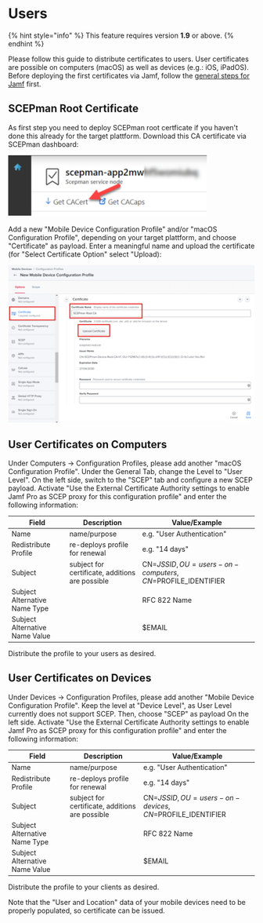 # Users

{% hint style="info" %}
This feature requires version **1.9** or above.
{% endhint %}

Please follow this guide to distribute certificates to users. User certificates are possible on computers (macOS) as well as devices (e.g.: iOS, iPadOS). Before deploying the first certificates via Jamf, follow the [general steps for Jamf](general.md) first.

## SCEPman Root Certificate

As first step you need to deploy SCEPman root certficate if you haven't done this already for the target plattform. Download this CA certificate via SCEPman dashboard:

![](<../../../.gitbook/assets/image (22).png>)

Add a new "Mobile Device Configuration Profile" and/or "macOS Configuration Profile", depending on your target plattform, and choose "Certificate" as payload. Enter a meaningful name and upload the certificate (for "Select Certificate Option" select "Upload):

![](<../../../.gitbook/assets/image (25).png>)

## User Certificates on Computers

Under Computers -> Configuration Profiles, please add another "macOS Configuration Profile". Under the General Tab, change the Level to "User Level". On the left side, switch to the "SCEP" tab and configure a new SCEP payload. Activate "Use the External Certificate Authority settings to enable Jamf Pro as SCEP proxy for this configuration profile" and enter the following information:

| Field                          | Description                                     | Value/Example                                          |
| ------------------------------ | ----------------------------------------------- | ------------------------------------------------------ |
| Name                           | name/purpose                                    | e.g. "User Authentication"                             |
| Redistribute Profile           | re-deploys profile for renewal                  | e.g. "14 days"                                         |
| Subject                        | subject for certificate, additions are possible | CN=$JSSID,OU=users-on-computers,CN=$PROFILE_IDENTIFIER |
| Subject Alternative Name Type  |                                                 | RFC 822 Name                                           |
| Subject Alternative Name Value |                                                 | $EMAIL                                                 |

Distribute the profile to your users as desired.

## User Certificates on Devices

Under Devices -> Configuration Profiles, please add another "Mobile Device Configuration Profile". Keep the level at "Device Level", as User Level currently does not support SCEP. Then, choose "SCEP" as payload On the left side. Activate "Use the External Certificate Authority settings to enable Jamf Pro as SCEP proxy for this configuration profile" and enter the following information:

| Field                          | Description                                     | Value/Example                                        |
| ------------------------------ | ----------------------------------------------- | ---------------------------------------------------- |
| Name                           | name/purpose                                    | e.g. "User Authentication"                           |
| Redistribute Profile           | re-deploys profile for renewal                  | e.g. "14 days"                                       |
| Subject                        | subject for certificate, additions are possible | CN=$JSSID,OU=users-on-devices,CN=$PROFILE_IDENTIFIER |
| Subject Alternative Name Type  |                                                 | RFC 822 Name                                         |
| Subject Alternative Name Value |                                                 | $EMAIL                                               |

Distribute the profile to your clients as desired.

Note that the "User and Location" data of your mobile devices need to be properly populated, so certificate can be issued.
